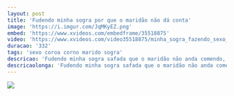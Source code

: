 ```yaml
---
layout: post
title: 'Fudendo minha sogra por que o maridão não dá conta'
image: 'https://i.imgur.com/JqMKyEZ.png'
embed: 'https://www.xvideos.com/embedframe/35518875'
video: 'https://www.xvideos.com/video35518875/minha_sogra_fazendo_sexo_comigo_porque_marido_nao_comparece_mais_-_porncnn.com'
duracao: '332'
tags: 'sexo coroa corno marido sogra'
descricao: 'Fudendo minha sogra safada que o maridão não anda comendo, essa coroa gostosa tem peitos gostosos e sabe fuder como ninguém.'
descricaolonga: 'Fudendo minha sogra safada que o maridão não anda comendo, essa coroa gostosa tem peitos gostosos e sabe fuder como ninguém. Essa coroa com uma buceta gostosa geme que nem puta na pica.'
---
```

<a href="{{ page.url | prepend: site.baseurl | prepend: site.url }}"><img src="{{ page.image }}" /></a>
